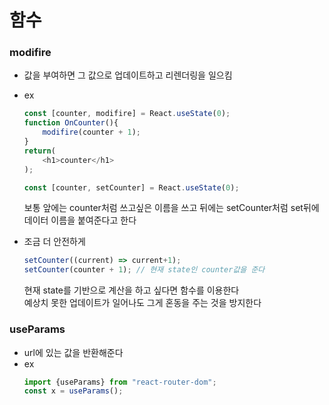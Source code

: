 # 함수
### modifire
+ 값을 부여하면 그 값으로 업데이트하고 리렌더링을 일으킴
+ ex
    ```js
    const [counter, modifire] = React.useState(0);
    function OnCounter(){
        modifire(counter + 1);
    }
    return(
        <h1>counter</h1>
    );
    ```
    
    ```js
    const [counter, setCounter] = React.useState(0);
    ```
    보통 앞에는 counter처럼 쓰고싶은 이름을 쓰고 뒤에는 setCounter처럼 set뒤에 데이터 이름을 붙여준다고 한다
+ 조금 더 안전하게
    ```js
    setCounter((current) => current+1); 
    setCounter(counter + 1); // 현재 state인 counter값을 준다
    ```
    현재 state를 기반으로 계산을 하고 싶다면 함수를 이용한다\
    예상치 못한 업데이트가 일어나도 그게 혼동을 주는 것을 방지한다
### useParams
+ url에 있는 값을 반환해준다
+ ex
    ```js
    import {useParams} from "react-router-dom";
    const x = useParams();
    ```